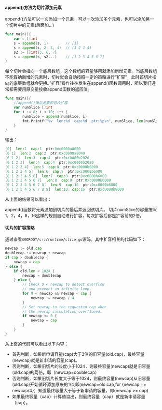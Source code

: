 #### append()方法为切片添加元素
append()方法可以一次添加一个元素，可以一次添加多个元素，也可以添加另一个切片中的元素(后面加...)
```go
func main(){
	var s []int
	s = append(s, 1)        // [1]
	s = append(s, 2, 3, 4)  // [1 2 3 4]
	s2 := []int{5, 6, 7}  
	s = append(s, s2...)    // [1 2 3 4 5 6 7]
}
```
每个切片会指向一个底层数组，这个数组的容量够用就添加新增元素。当底层数组不能容纳新增的元素时，切片就会自动按照一定的策略进行“扩容”，此时该切片指向的底层数组就会更换。”扩容“操作往往发生在append()函数调用时，所以我们通常都需要用原变量接收append函数的返回值。
```go
func main(){
    //append()添加元素和切片扩容
    var numSlice []int
    for i := 0; i < 10; i++ {
        numSlice = append(numSlice, i)
        fmt.Printf("%v  len:%d  cap:%d  ptr:%p\n", numSlice, len(numSlice), cap(numSlice), numSlice)
    }
}
```
输出：
```go
[0]  len:1  cap:1  ptr:0xc0000a8000
[0 1]  len:2  cap:2  ptr:0xc0000a8040
[0 1 2]  len:3  cap:4  ptr:0xc0000b2020
[0 1 2 3]  len:4  cap:4  ptr:0xc0000b2020
[0 1 2 3 4]  len:5  cap:8  ptr:0xc0000b6000
[0 1 2 3 4 5]  len:6  cap:8  ptr:0xc0000b6000
[0 1 2 3 4 5 6]  len:7  cap:8  ptr:0xc0000b6000
[0 1 2 3 4 5 6 7]  len:8  cap:8  ptr:0xc0000b6000
[0 1 2 3 4 5 6 7 8]  len:9  cap:16  ptr:0xc0000b8000
[0 1 2 3 4 5 6 7 8 9]  len:10  cap:16  ptr:0xc0000b8000
```
从上面的结果可以看出：

append()函数将元素追加到切片的最后并返回该切片。
切片numSlice的容量按照1，2，4，8，16这样的规则自动进行扩容，每次扩容后都是扩容前的2倍。

#### 切片的扩容策略
通过查看`$GOROOT/src/runtime/slice.go`源码，其中扩容相关的代码如下：
```go
newcap := old.cap
doublecap := newcap + newcap
if cap > doublecap {
    newcap = cap
} else {
    if old.len < 1024 {
        newcap = doublecap
    } else {
        // Check 0 < newcap to detect overflow
        // and prevent an infinite loop.
        for 0 < newcap && newcap < cap {
            newcap += newcap / 4
        }
        // Set newcap to the requested cap when
        // the newcap calculation overflowed.
        if newcap <= 0 {
            newcap = cap
        }
    }
}
```
从上面的代码可以看出以下内容：

- 首先判断，如果新申请容量(cap)大于2倍的旧容量(old.cap)，最终容量(newcap)就是新申请的容量(cap)。
- 否则判断，如果旧切片的长度小于1024，则最终容量(newcap)就是旧容量(old.cap)的两倍，即（newcap=doublecap）
- 否则判断，如果旧切片长度大于等于1024，则最终容量(newcap)从旧容量(old.cap)开始循环添加原来的1/4,即(newcap=old.cap,for {newcap += newcap/4}）知道最终容量大于等于新申请的容量，即(newcap >= cap)
- 如果最终容量（cap）计算值溢出，则最终容量（cap）就是新申请容量（cap）。

